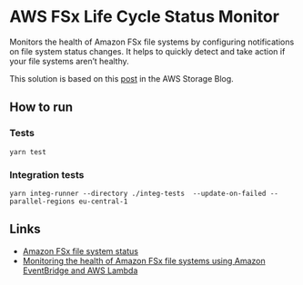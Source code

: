 # AWS FSx Life Cycle Status Monitor

Monitors the health of Amazon FSx file systems by configuring
notifications on file system status changes. It helps to
quickly detect and take action if your file systems aren’t healthy.

This solution is based on this [post](https://aws.amazon.com/de/blogs/storage/monitoring-the-health-of-amazon-fsx-file-systems-using-amazon-eventbridge-and-aws-lambda/) in the AWS Storage Blog.

## How to run

### Tests

```shell
yarn test
```

### Integration tests

```shell
yarn integ-runner --directory ./integ-tests  --update-on-failed --parallel-regions eu-central-1
```

## Links

- [Amazon FSx file system status](https://docs.aws.amazon.com/fsx/latest/WindowsGuide/file-system-lifecycle-states.html)
- [Monitoring the health of Amazon FSx file systems using Amazon EventBridge and AWS Lambda](https://aws.amazon.com/de/blogs/storage/monitoring-the-health-of-amazon-fsx-file-systems-using-amazon-eventbridge-and-aws-lambda/)